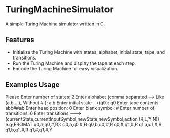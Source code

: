 # TuringMachineSimulator
A simple Turing Machine simulator written in C.

## Features

- Initialize the Turing Machine with states, alphabet, initial state, tape, and transitions.
- Run the Turing Machine and display the tape at each step.
- Encode the Turing Machine for easy visualization.
 ## Examples Usage

Please Enter number of states: 2
Enter alphabet (comma separated --> Like (a,b,...), Without # ): a,b
Enter initial state -->(q0): q0
Enter tape contents: abb##ab
Enter head position: 0
Enter blank symbol: #
Enter number of transitions: 6
Enter transitions --->(currentState,currentInputSymbol,newState,newSymbol,action (R,L,Y,N)) e.g{FROMAT q0,a,q0,#,R}:
q0,a,q0,#,R
q0,b,q0,#,R
q0,#,q1,#,R
q1,a,q1,#,R
q1,b,q1,#,R
q1,#,q1,#,Y
